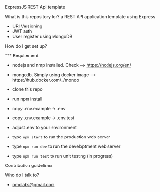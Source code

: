 ExpressJS REST Api template

What is this repository for?
a REST API application template using Express

- URI Versioning
- JWT auth
- User register using MongoDB

How do I get set up?

\*\*\* Requirement

- nodejs and nmp installed. Check --> https://nodejs.org/en/
- mongodb. Simply using docker image --> https://hub.docker.com/_/mongo

- clone this repo
- run npm install
- copy .env.example -> .env
- copy .env.example -> .env.test
- adjust .env to your environment
- type `npm start` to run the production web server
- type `npm run dev` to run the developtment web server
- type `npm run test` to run unit testing (in progress)

Contribution guidelines

Who do I talk to?

- omclabs@gmail.com
